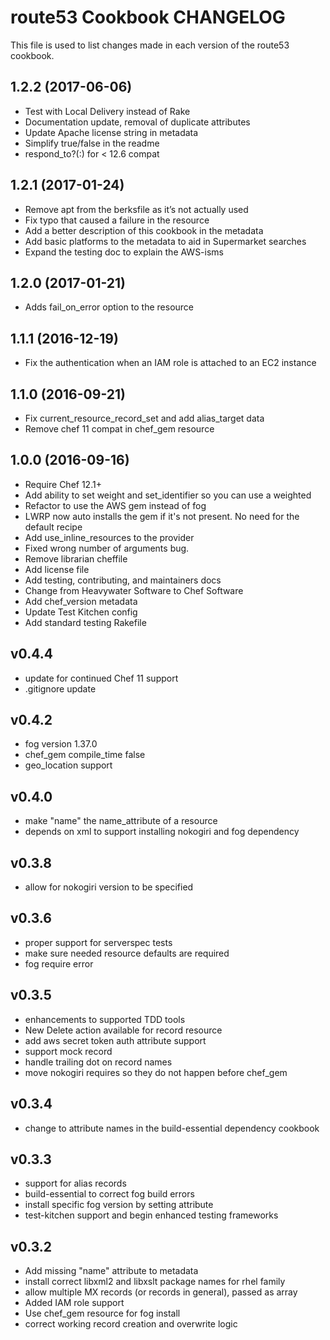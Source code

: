 # route53 Cookbook CHANGELOG

This file is used to list changes made in each version of the route53 cookbook.

## 1.2.2 (2017-06-06)

- Test with Local Delivery instead of Rake
- Documentation update, removal of duplicate attributes
- Update Apache license string in metadata
- Simplify true/false in the readme
- respond_to?(:) for < 12.6 compat

## 1.2.1 (2017-01-24)

- Remove apt from the berksfile as it’s not actually used
- Fix typo that caused a failure in the resource
- Add a better description of this cookbook in the metadata
- Add basic platforms to the metadata to aid in Supermarket searches
- Expand the testing doc to explain the AWS-isms

## 1.2.0 (2017-01-21)

- Adds fail_on_error option to the resource

## 1.1.1 (2016-12-19)
- Fix the authentication when an IAM role is attached to an EC2 instance

## 1.1.0 (2016-09-21)
- Fix current_resource_record_set and add alias_target data
- Remove chef 11 compat in chef_gem resource

## 1.0.0 (2016-09-16)

- Require Chef 12.1+
- Add ability to set weight and set_identifier so you can use a weighted
- Refactor to use the AWS gem instead of fog
- LWRP now auto installs the gem if it's not present. No need for the default recipe
- Add use_inline_resources to the provider
- Fixed wrong number of arguments bug.
- Remove librarian cheffile
- Add license file
- Add testing, contributing, and maintainers docs
- Change from Heavywater Software to Chef Software
- Add chef_version metadata
- Update Test Kitchen config
- Add standard testing Rakefile

## v0.4.4

- update for continued Chef 11 support
- .gitignore update

## v0.4.2

- fog version 1.37.0
- chef_gem compile_time false
- geo_location support

## v0.4.0

- make "name" the name_attribute of a resource
- depends on xml to support installing nokogiri and fog dependency

## v0.3.8

- allow for nokogiri version to be specified

## v0.3.6

- proper support for serverspec tests
- make sure needed resource defaults are required
- fog require error

## v0.3.5

- enhancements to supported TDD tools
- New Delete action available for record resource
- add aws secret token auth attribute support
- support mock record
- handle trailing dot on record names
- move nokogiri requires so they do not happen before chef_gem

## v0.3.4

- change to attribute names in the build-essential dependency cookbook

## v0.3.3

- support for alias records
- build-essential to correct fog build errors
- install specific fog version by setting attribute
- test-kitchen support and begin enhanced testing frameworks

## v0.3.2

- Add missing "name" attribute to metadata
- install correct libxml2 and libxslt package names for rhel family
- allow multiple MX records (or records in general), passed as array
- Added IAM role support
- Use chef_gem resource for fog install
- correct working record creation and overwrite logic
